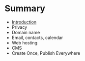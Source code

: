 # Summary

* [Introduction](README.md)
* Privacy
* Domain name
* Email, contacts, calendar
* Web hosting
* CMS
* Create Once, Publish Everywhere

